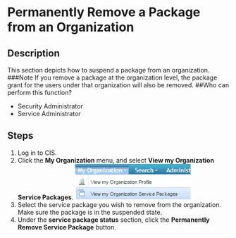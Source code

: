 # Permanently Remove a Package from an Organization
## Description
This section depicts how to suspend a package from an organization.
###Note
If you remove a package at the organization level, the package grant for the users under that organization will also be removed.
##Who can perform this function?
* Security Administrator
* Service Administrator

## Steps
1. Log in to CIS.
2. Click the **My Organization** menu, and select **View my Organization Service Packages**.
![](prpo-2.png)
3. Select the service package you wish to remove from the organization. Make sure the package is in the suspended state.
4. Under the **service package status** section, click the **Permanently Remove Service Package** button.


